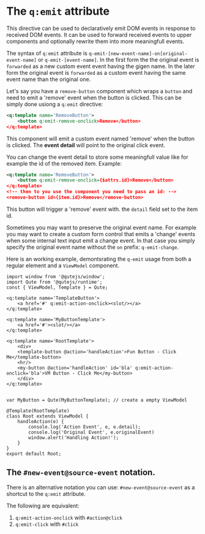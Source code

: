 # The `q:emit` attribute

This directive can be used to declaratively emit DOM events in response to received DOM events. It can be used to forward received events to upper components and optionally rewrite them into more meaningfull events.

The syntax of `q:emit` attribute is `q-emit-[new-event-name]-on[original-event-name]` or `q-emit-[event-name]`. In the first form the the original event is `forwarded` as a new custom event event having the gigen name. In the later form the original event is `forwarded` as a custom event having the same event name than the original one.

Let's say you have a `remove-button` component which wraps a `button` and need to emit a 'remove' event when the button is clicked. This can be simply done usiong a `q:emit` directive:

```xml
<q:template name='RemoveButton'>
	<button q:emit-remove-onclick>Remove</button>
</q:template>
```

This component will emit a custom event named 'remove' when the button is clicked. The **event detail** will point to the original click event.

You can change the event detail to store some meaningfull value like for example the id of the removed item. Example:

```xml
<q:template name='RemoveButton'>
	<button q:emit-remove-onclick={$attrs.id}>Remove</button>
</q:template>
<!-- then to you use the component you need to pass an id: -->
<remove-button id={item.id}>Remove</remove-button>
```

This button will trigger a 'remove' event with. the `detail` field set to the item id.

Sometimes you may want to preserve the original event name. For example you may want to create a custom form control that emits a 'change' events when some internal text input emit a change event. In that case you simply specify the original event name without the `on` prefix: `q-emit-change`.

Here is an working example, demontsrating the `q-emit` usage from both a regular element and a `ViewModel` component.

```jsq
import window from '@qutejs/window';
import Qute from '@qutejs/runtime';
const { ViewModel, Template } = Qute;

<q:template name='TemplateButton'>
	<a href='#' q:emit-action-onclick><slot/></a>
</q:template>

<q:template name='MyButtonTemplate'>
	<a href='#'><slot/></a>
</q:template>

<q:template name='RootTemplate'>
	<div>
	<template-button @action='handleAction'>Fun Button - Click Me</template-button>
	<hr/>
	<my-button @action='handleAction' id='bla' q:emit-action-onclick='bla'>VM Button - Click Me</my-button>
	</div>
</q:template>


var MyButton = Qute(MyButtonTemplate); // create a empty ViewModel

@Template(RootTemplate)
class Root extends ViewModel {
    handleAction(e) {
		console.log('Action Event', e, e.detail);
		console.log('Original Event', e.originalEvent)
		window.alert('Handling Action!');
	}
}
export default Root;
```

## The `#new-event@source-event` notation.

There is an alternative notation you can use: `#new-event@source-event` as a shortcut to the `q:emit` attribute.

The following are equivalent:

1. `q:emit-action-onclick` with `#action@click`
2. `q:emit-click` with `#click`

